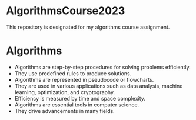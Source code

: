 # AlgorithmsCourse2023
This repository is designated for my algorithms course assignment.
# Algorithms

- Algorithms are step-by-step procedures for solving problems efficiently.
- They use predefined rules to produce solutions.
- Algorithms are represented in pseudocode or flowcharts.
- They are used in various applications such as data analysis, machine learning, optimization, and cryptography.
- Efficiency is measured by time and space complexity.
- Algorithms are essential tools in computer science.
- They drive advancements in many fields.
